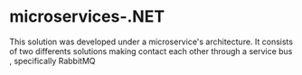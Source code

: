 # microservices-.NET
This solution was developed under a microservice's architecture. It consists of two differents solutions making contact each other through a service bus , specifically RabbitMQ
